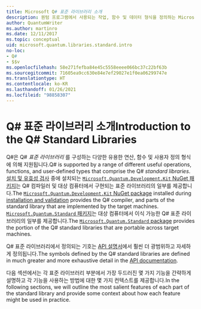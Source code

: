 ```yaml
---
title: Microsoft Q# 표준 라이브러리 소개
description: 퀀텀 프로그램에서 사용되는 작업, 함수 및 데이터 형식을 정의하는 Microsoft Q# 표준 라이브러리에 대해 알아봅니다.
author: QuantumWriter
ms.author: martinro
ms.date: 12/11/2017
ms.topic: conceptual
uid: microsoft.quantum.libraries.standard.intro
no-loc:
- Q#
- $$v
ms.openlocfilehash: 58e271fefba84e45c5558eeee066bc37c22bf63b
ms.sourcegitcommit: 71605ea9cc630e84e7ef29027e1f0ea06299747e
ms.translationtype: HT
ms.contentlocale: ko-KR
ms.lasthandoff: 01/26/2021
ms.locfileid: "98858307"
---
```

# <a name="introduction-to-the-no-locq-standard-libraries"></a><span data-ttu-id="85876-103">Q# 표준 라이브러리 소개</span><span class="sxs-lookup"><span data-stu-id="85876-103">Introduction to the Q# Standard Libraries</span></span>

<span data-ttu-id="85876-104">Q#은 Q# *표준 라이브러리* 를 구성하는 다양한 유용한 연산, 함수 및 사용자 정의 형식에 의해 지원됩니다.</span><span class="sxs-lookup"><span data-stu-id="85876-104">Q# is supported by a range of different useful operations, functions, and user-defined types that comprise the Q# *standard libraries*.</span></span>
<span data-ttu-id="85876-105">[설치 및 유효성 검사](xref:microsoft.quantum.install) 중에 설치되는 [`Microsoft.Quantum.Development.Kit` NuGet 패키지](https://www.nuget.org/packages/microsoft.quantum.development.kit)는 Q# 컴파일러 및 대상 컴퓨터에서 구현되는 표준 라이브러리의 일부를 제공합니다.</span><span class="sxs-lookup"><span data-stu-id="85876-105">The [`Microsoft.Quantum.Development.Kit` NuGet package](https://www.nuget.org/packages/microsoft.quantum.development.kit) installed during [installation and validation](xref:microsoft.quantum.install) provides the Q# compiler, and parts of the standard library that are implemented by the target machines.</span></span>
<span data-ttu-id="85876-106">[`Microsoft.Quantum.Standard` 패키지](https://www.nuget.org/packages/microsoft.quantum.standard)는 대상 컴퓨터에서 이식 가능한 Q# 표준 라이브러리의 일부를 제공합니다.</span><span class="sxs-lookup"><span data-stu-id="85876-106">The [`Microsoft.Quantum.Standard` package](https://www.nuget.org/packages/microsoft.quantum.standard) provides the portion of the Q# standard libraries that are portable across target machines.</span></span>

<span data-ttu-id="85876-107">Q# 표준 라이브러리에서 정의되는 기호는 [API 설명서](xref:microsoft.quantum.apiref-intro)에서 훨씬 더 광범위하고 자세하게 정의됩니다.</span><span class="sxs-lookup"><span data-stu-id="85876-107">The symbols defined by the Q# standard libraries are defined in much greater and more exhaustive detail in the [API documentation](xref:microsoft.quantum.apiref-intro).</span></span>

<span data-ttu-id="85876-108">다음 섹션에서는 각 표준 라이브러리 부분에서 가장 두드러진 몇 가지 기능을 간략하게 설명하고 각 기능을 사용하는 방법에 대한 몇 가지 컨텍스트를 제공합니다.</span><span class="sxs-lookup"><span data-stu-id="85876-108">In the following sections, we will outline the most salient features of each part of the standard library and provide some context about how each feature might be used in practice.</span></span>
